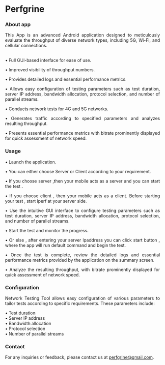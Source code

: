 # Perfgrine

### About app

<div style="text-align: justify;">


This App is an advanced Android application designed to meticulously evaluate the throughput of diverse network types, including 5G, Wi-Fi, and cellular connections. <br> <br>

• Full GUI-based interface for ease of use. <br>

• Improved visibility of throughput numbers.<br>

• Provides detailed logs and essential performance metrics.<br>

• Allows easy configuration of testing parameters such as test duration, server IP address, bandwidth allocation, protocol selection, and number of parallel streams.<br>

• Conducts network tests for 4G and 5G networks.<br>

• Generates traffic according to specified parameters and analyzes resulting throughput.<br>

• Presents essential performance metrics with bitrate prominently displayed for quick assessment of network speed.<br>

### Usage

• Launch the application.<br>

• You can either choose Server or Client according to your requirement.<br>

• If you choose server ,then your mobile acts as a server and you can start the test .<br>

• If you choose client , then your mobile acts as a client. Before starting your test , start iperf at your server side. <br>

• Use the intuitive GUI interface to configure testing parameters such as test duration, server IP address, bandwidth allocation, protocol selection, and number of parallel streams.<br>

• Start the test and monitor the progress.<br>

• Or else , after entering your server Ipaddress you can click start button , where the app will run default command and begin the test.<br>

• Once the test is complete, review the detailed logs and essential performance metrics provided by the application on the summary screen.<br>

• Analyze the resulting throughput, with bitrate prominently displayed for quick assessment of network speed.<br>

### Configuration

Network Testing Tool allows easy configuration of various parameters to tailor tests according to specific requirements. These parameters include:

• Test duration <br>
• Server IP address <br>
• Bandwidth allocation <br>
• Protocol selection <br>
• Number of parallel streams <br>


### Contact

For any inquiries or feedback, please contact us at perfgrine@gmail.com.

</div>
